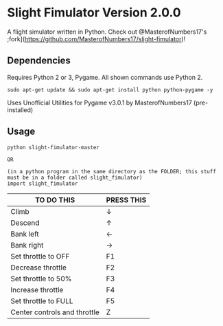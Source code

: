 # Slight Fimulator Version 2.0.0
A flight simulator written in Python.
Check out @MasterofNumbers17's ;fork](https://github.com/MasterofNumbers17/slight-fimulator)!

## Dependencies
Requires Python 2 or 3, Pygame.  All shown commands use Python 2.

`sudo apt-get update && sudo apt-get install python python-pygame -y`

Uses Unofficial Utilities for Pygame v3.0.1 by MasterofNumbers17 (pre-installed)

## Usage
```
python slight-fimulator-master

OR

(in a python program in the same directory as the FOLDER; this stuff must be in a folder called slight_fimulator)
import slight_fimulator
```

| TO DO THIS               | PRESS THIS |
|------------------------------|----------------|
| Climb                        | ↓              |
| Descend                      | ↑              |
| Bank left                    | ←              |
| Bank right                   | →              |
| Set throttle to OFF          | F1             |
| Decrease throttle            | F2             |
| Set throttle to 50%          | F3             |
| Increase throttle            | F4             |
| Set throttle to FULL         | F5             |
| Center controls and throttle | Z              |

